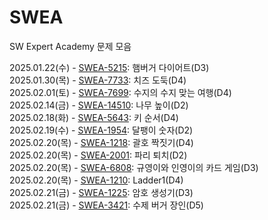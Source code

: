 # SWEA
SW Expert Academy 문제 모음

2025.01.22(수) - [SWEA-5215](https://swexpertacademy.com/main/code/problem/problemDetail.do?contestProbId=AWT-lPB6dHUDFAVT): 햄버거 다이어트(D3)   
2025.01.30(목) - [SWEA-7733](https://swexpertacademy.com/main/code/problem/problemDetail.do?contestProbId=AWrDOdQqRCUDFARG): 치즈 도둑(D4)   
2025.02.01(토) - [SWEA-7699](https://swexpertacademy.com/main/code/problem/problemDetail.do?contestProbId=AWqUzj0arpkDFARG): 수지의 수지 맞는 여행(D4)   
2025.02.14(금) - [SWEA-14510](https://swexpertacademy.com/main/code/userProblem/userProblemDetail.do?contestProbId=AYFofW8qpXYDFAR4): 나무 높이(D2)  
2025.02.18(화) - [SWEA-5643](https://swexpertacademy.com/main/code/problem/problemDetail.do?contestProbId=AWXQsLWKd5cDFAUo): 키 순서(D4)   
2025.02.19(수) - [SWEA-1954](https://swexpertacademy.com/main/code/problem/problemDetail.do?contestProbId=AV5PobmqAPoDFAUq&): 달팽이 숫자(D2)   
2025.02.20(목) - [SWEA-1218](https://swexpertacademy.com/main/code/problem/problemDetail.do?contestProbId=AV14eWb6AAkCFAYD): 괄호 짝짓기(D4)   
2025.02.20(목) - [SWEA-2001](https://swexpertacademy.com/main/code/problem/problemDetail.do?contestProbId=AV5PzOCKAigDFAUq): 파리 퇴치(D2)   
2025.02.20(목) - [SWEA-6808](https://swexpertacademy.com/main/code/problem/problemDetail.do?contestProbId=AWgv9va6HnkDFAW0): 규영이와 인영이의 카드 게임(D3)   
2025.02.20(목) - [SWEA-1210](https://swexpertacademy.com/main/code/problem/problemDetail.do?contestProbId=AV14ABYKADACFAYh): Ladder1(D4)  
2025.02.21(금) - [SWEA-1225](https://swexpertacademy.com/main/code/problem/problemDetail.do?contestProbId=AV14uWl6AF0CFAYD): 암호 생성기(D3)  
2025.02.21(금) - [SWEA-3421](https://swexpertacademy.com/main/code/problem/problemDetail.do?contestProbId=AWErcQmKy6kDFAXi): 수제 버거 장인(D5)  



